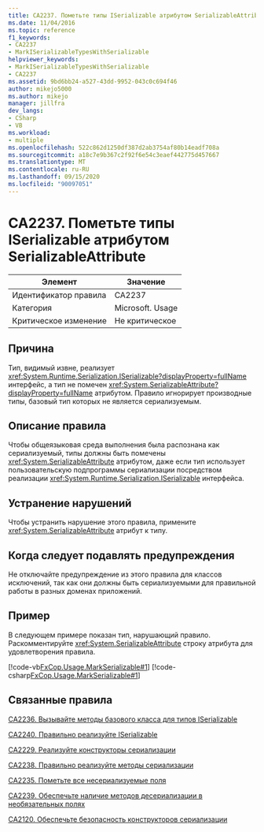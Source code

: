 ```yaml
---
title: CA2237. Пометьте типы ISerializable атрибутом SerializableAttribute
ms.date: 11/04/2016
ms.topic: reference
f1_keywords:
- CA2237
- MarkISerializableTypesWithSerializable
helpviewer_keywords:
- MarkISerializableTypesWithSerializable
- CA2237
ms.assetid: 9bd6bb24-a527-43dd-9952-043c0c694f46
author: mikejo5000
ms.author: mikejo
manager: jillfra
dev_langs:
- CSharp
- VB
ms.workload:
- multiple
ms.openlocfilehash: 522c862d1250df387d2ab3754af80b14eadf708a
ms.sourcegitcommit: a18c7e9b367c2f92f6e54c3eaef442775d457667
ms.translationtype: MT
ms.contentlocale: ru-RU
ms.lasthandoff: 09/15/2020
ms.locfileid: "90097051"
---
```

# <a name="ca2237-mark-iserializable-types-with-serializableattribute"></a>CA2237. Пометьте типы ISerializable атрибутом SerializableAttribute

|Элемент|Значение|
|-|-|
|Идентификатор правила|CA2237|
|Категория|Microsoft. Usage|
|Критическое изменение|Не критическое|

## <a name="cause"></a>Причина
Тип, видимый извне, реализует <xref:System.Runtime.Serialization.ISerializable?displayProperty=fullName> интерфейс, а тип не помечен <xref:System.SerializableAttribute?displayProperty=fullName> атрибутом. Правило игнорирует производные типы, базовый тип которых не является сериализуемым.

## <a name="rule-description"></a>Описание правила
Чтобы общеязыковая среда выполнения была распознана как сериализуемый, типы должны быть помечены <xref:System.SerializableAttribute> атрибутом, даже если тип использует пользовательскую подпрограммы сериализации посредством реализации <xref:System.Runtime.Serialization.ISerializable> интерфейса.

## <a name="how-to-fix-violations"></a>Устранение нарушений
Чтобы устранить нарушение этого правила, примените <xref:System.SerializableAttribute> атрибут к типу.

## <a name="when-to-suppress-warnings"></a>Когда следует подавлять предупреждения
Не отключайте предупреждение из этого правила для классов исключений, так как они должны быть сериализуемыми для правильной работы в разных доменах приложений.

## <a name="example"></a>Пример
В следующем примере показан тип, нарушающий правило. Раскомментируйте <xref:System.SerializableAttribute> строку атрибута для удовлетворения правила.

[!code-vb[FxCop.Usage.MarkSerializable#1](../code-quality/codesnippet/VisualBasic/ca2237-mark-iserializable-types-with-serializableattribute_1.vb)]
[!code-csharp[FxCop.Usage.MarkSerializable#1](../code-quality/codesnippet/CSharp/ca2237-mark-iserializable-types-with-serializableattribute_1.cs)]

## <a name="related-rules"></a>Связанные правила
[CA2236. Вызывайте методы базового класса для типов ISerializable](../code-quality/ca2236.md)

[CA2240. Правильно реализуйте ISerializable](../code-quality/ca2240.md)

[CA2229. Реализуйте конструкторы сериализации](../code-quality/ca2229.md)

[CA2238. Правильно реализуйте методы сериализации](../code-quality/ca2238.md)

[CA2235. Пометьте все несериализуемые поля](../code-quality/ca2235.md)

[CA2239. Обеспечьте наличие методов десериализации в необязательных полях](../code-quality/ca2239.md)

[CA2120. Обеспечьте безопасность конструкторов сериализации](../code-quality/ca2120.md)

